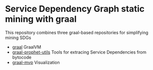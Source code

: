 # Service Dependency Graph static mining with graal

This repository combines three graal-based repositories for simplifying mining SDGs

- [graal](https://github.com/M3SOulu/graal) GraalVM
- [graal-prophet-utils](https://github.com/M3SOulu/graal-prophet-utils) Tools for extracing Service Dependencies from bytocode
- [graal-mvp](https://github.com/M3SOulu/graal_mvp) Visualization
